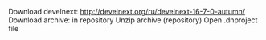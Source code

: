 Download develnext: http://develnext.org/ru/develnext-16-7-0-autumn/
Download archive: in repository
Unzip archive (repository)
Open .dnproject file

